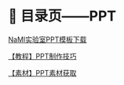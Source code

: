 # 🌌 目录页——PPT

[NaMI实验室PPT模板下载](https://app.gitbook.com/o/cZvXPz3Xtzzb6RjRvQNB/s/Oa1b3CigBo1XYEqKeXcx/\~/changes/8/ppt/nami-shi-yan-shi-ppt-mo-ban-xia-zai)

[【教程】PPT制作技巧](https://app.gitbook.com/o/cZvXPz3Xtzzb6RjRvQNB/s/Oa1b3CigBo1XYEqKeXcx/\~/changes/11/ppt/jiao-cheng-ppt-zhi-zuo-ji-qiao)

[【素材】PPT素材获取](https://app.gitbook.com/o/cZvXPz3Xtzzb6RjRvQNB/s/Oa1b3CigBo1XYEqKeXcx/\~/changes/11/ppt/su-cai-ppt-su-cai-huo-qu)
